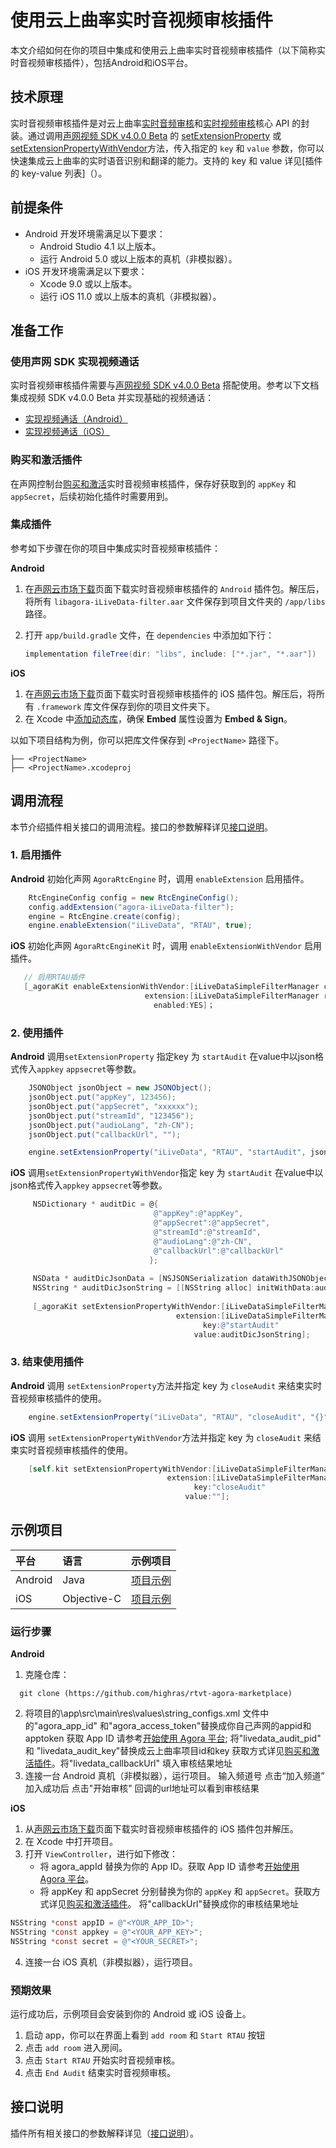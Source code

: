# 使用云上曲率实时音视频审核插件

本文介绍如何在你的项目中集成和使用云上曲率实时音视频审核插件（以下简称实时音视频审核插件），包括Android和iOS平台。

## 技术原理

实时音视频审核插件是对云上曲率[实时音频审核](https://docs.ilivedata.com/audiocheck/product/_information/)和[实时视频审核](https://docs.ilivedata.com/videocheck/product/_information/)核心 API 的封装。通过调用[声网视频 SDK v4.0.0 Beta](https://docs.agora.io/cn/video-call-4.x-beta/product_video_ng?platform=Android) 的 [setExtensionProperty](https://docs.agora.io/cn/video-call-4.x-beta/API%20Reference/java_ng/API/class_irtcengine.html#api_setextensionproperty) 或 [setExtensionPropertyWithVendor](https://docs.agora.io/cn/video-call-4.x-beta/API%20Reference/ios_ng/API/class_irtcengine.html#api_setextensionproperty)方法，传入指定的 `key` 和 `value` 参数，你可以快速集成云上曲率的实时语音识别和翻译的能力。支持的 key 和 value 详见[插件的 key-value 列表]（）。

## 前提条件

- Android 开发环境需满足以下要求：
  - Android Studio 4.1 以上版本。
  - 运行 Android 5.0 或以上版本的真机（非模拟器）。
- iOS 开发环境需满足以下要求：
  - Xcode 9.0 或以上版本。
  - 运行 iOS 11.0 或以上版本的真机（非模拟器）。

## 准备工作

### 使用声网 SDK 实现视频通话

实时音视频审核插件需要与[声网视频 SDK v4.0.0 Beta](https://docs.agora.io/cn/video-call-4.x-beta/product_video_ng?platform=Android) 搭配使用。参考以下文档集成视频 SDK v4.0.0 Beta 并实现基础的视频通话：
- [实现视频通话（Android）](https://docs.agora.io/cn/video-call-4.x-beta/start_call_android_ng?platform=Android#%E5%BB%BA%E7%AB%8B%E9%A1%B9%E7%9B%AE)
- [实现视频通话（iOS）](https://docs.agora.io/cn/video-call-4.x-beta/start_call_ios_ng%20?platform=iOS#%E5%88%9B%E5%BB%BA%E9%A1%B9%E7%9B%AE)

### 购买和激活插件

在声网控制台[购买和激活](https://docs.agora.io/cn/extension_customer/get_extension?platform=All%20Platforms)实时音视频审核插件，保存好获取到的 `appKey` 和 `appSecret`，后续初始化插件时需要用到。

### 集成插件

参考如下步骤在你的项目中集成实时音视频审核插件：

**Android**


1. 在[声网云市场下载](https://docs.agora.io/cn/extension_customer/downloads?platform=All%20Platforms)页面下载实时音视频审核插件的 `Android` 插件包。解压后，将所有 `libagora-iLiveData-filter.aar` 文件保存到项目文件夹的  `/app/libs`  路径。

2. 打开 `app/build.gradle` 文件，在 `dependencies` 中添加如下行：
   ```java
   implementation fileTree(dir: "libs", include: ["*.jar", "*.aar"])
   ```

**iOS**


1. 在[声网云市场下载](https://docs.agora.io/cn/extension_customer/downloads?platform=All%20Platforms)页面下载实时音视频审核插件的 iOS 插件包。解压后，将所有 `.framework` 库文件保存到你的项目文件夹下。
3. 在 Xcode 中[添加动态库](https://help.apple.com/xcode/mac/current/#/dev51a648b07)，确保 **Embed** 属性设置为 **Embed & Sign**。

以如下项目结构为例，你可以把库文件保存到 `<ProjectName>` 路径下。

```shell
├── <ProjectName>
├── <ProjectName>.xcodeproj
```

## 调用流程

本节介绍插件相关接口的调用流程。接口的参数解释详见[接口说明](云上曲率实时音视频审核插件接口说明.md)。

### 1. 启用插件

**Android**
初始化声网 `AgoraRtcEngine` 时，调用 `enableExtension` 启用插件。

```java
    RtcEngineConfig config = new RtcEngineConfig();
    config.addExtension("agora-iLiveData-filter");
    engine = RtcEngine.create(config);
    engine.enableExtension("iLiveData", "RTAU", true);
```

**iOS**
初始化声网 `AgoraRtcEngineKit` 时，调用 `enableExtensionWithVendor` 启用插件。


```objective-c
   // 启用RTAU插件
   [_agoraKit enableExtensionWithVendor:[iLiveDataSimpleFilterManager companyName]
                              extension:[iLiveDataSimpleFilterManager rtau_plugName]
                                enabled:YES]；
```

### 2. 使用插件

**Android**
调用`setExtensionProperty` 指定key 为 `startAudit` 在value中以json格式传入`appkey` `appsecret`等参数。

```java
    JSONObject jsonObject = new JSONObject();
    jsonObject.put("appKey", 123456);
    jsonObject.put("appSecret", "xxxxxx");
    jsonObject.put("streamId", "123456");
    jsonObject.put("audioLang", "zh-CN");
    jsonObject.put("callbackUrl", "");
```


```java
    engine.setExtensionProperty("iLiveData", "RTAU", "startAudit", jsonObject.toString());
```



**iOS**
调用`setExtensionPropertyWithVendor`指定 key 为 `startAudit` 在value中以json格式传入`appkey` `appsecret`等参数。

```objective-c
     NSDictionary * auditDic = @{
                                @"appKey":@"appKey",
                                @"appSecret":@"appSecret",
                                @"streamId":@"streamId",
                                @"audioLang":@"zh-CN",
                                @"callbackUrl":@"callbackUrl"
                               };
                                   
     NSData * auditDicJsonData = [NSJSONSerialization dataWithJSONObject:auditDic options:NSJSONWritingPrettyPrinted error:nil];
     NSString * auditDicJsonString = [[NSString alloc] initWithData:auditDicJsonData encoding:NSUTF8StringEncoding];
     
     [_agoraKit setExtensionPropertyWithVendor:[iLiveDataSimpleFilterManager companyName]
                                     extension:[iLiveDataSimpleFilterManager rtau_plugName])
                                           key:@"startAudit"
                                         value:auditDicJsonString];
```




### 3. 结束使用插件

**Android**
调用 `setExtensionProperty`方法并指定 key 为 `closeAudit` 来结束实时音视频审核插件的使用。

```java
    engine.setExtensionProperty("iLiveData", "RTAU", "closeAudit", "{}");
```

**iOS**
调用 `setExtensionPropertyWithVendor`方法并指定 key 为 `closeAudit` 来结束实时音视频审核插件的使用。

```objective-c
    [self.kit setExtensionPropertyWithVendor:[iLiveDataSimpleFilterManager companyName]
                                   extension:[iLiveDataSimpleFilterManager rtau_plugName]
                                         key:"closeAudit"
                                       value:""];
```



## 示例项目

| 平台    | 语言        | 示例项目                                                     |
| :------ | :---------- | :----------------------------------------------------------- |
| Android | Java        | [项目示例](https://github.com/highras/rtau-agora-marketplace) |
| iOS     | Objective-C | [项目示例](https://github.com/highras/rtau-agora-marketplace) |

### 运行步骤

**Android**

1. 克隆仓库：
  ```shell
	git clone (https://github.com/highras/rtvt-agora-marketplace)
  ```
2. 将项目的\app\src\main\res\values\string_configs.xml 文件中的"agora_app_id" 和"agora_access_token"替换成你自己声网的appid和apptoken 获取 App ID 请参考[开始使用 Agora 平台](https://docs.agora.io/cn/Agora%20Platform/get_appid_token?platform=All%20Platforms); 将"livedata_audit_pid" 和 "livedata_audit_key"替换成云上曲率项目id和key  获取方式详见[购买和激活插件](https://docs.agora.io/cn/extension_customer/get_extension?platform=All%20Platforms)。将"livedata_callbackUrl" 填入审核结果地址
3. 连接一台 Android 真机（非模拟器），运行项目。 输入频道号  点击“加入频道” 加入成功后 点击"开始审核"  回调的url地址可以看到审核结果

**iOS**

1. 从[声网云市场下载](https://docs.agora.io/cn/extension_customer/downloads?platform=All%20Platforms)页面下载实时音视频审核插件的 iOS 插件包并解压。
2. 在 Xcode 中打开项目。
3. 打开 `ViewController`，进行如下修改：
	- 将 agora_appId 替换为你的 App ID。获取 App ID 请参考[开始使用 Agora 平台](https://docs.agora.io/cn/Agora%20Platform/get_appid_token?platform=All%20Platforms)。
	- 将 appKey 和 appSecret 分别替换为你的 `appKey` 和 `appSecret`。获取方式详见[购买和激活插件](https://docs.agora.io/cn/extension_customer/get_extension?platform=All%20Platforms)。 将"callbackUrl"替换成你的审核结果地址

  ```objective-c
  NSString *const appID = @"<YOUR_APP_ID>";
  NSString *const appkey = @"<YOUR_APP_KEY>";
  NSString *const secret = @"<YOUR_SECRET>";
  ```
4. 连接一台 iOS 真机（非模拟器），运行项目。


### 预期效果

运行成功后，示例项目会安装到你的 Android 或 iOS 设备上。

1. 启动 app，你可以在界面上看到 `add room` 和 `Start RTAU` 按钮
2. 点击 `add room` 进入房间。
3. 点击 `Start RTAU` 开始实时音视频审核。
4. 点击 `End Audit` 结束实时音视频审核。

## 接口说明

插件所有相关接口的参数解释详见（[接口说明](云上曲率实时音视频审核插件接口说明.md)）。

